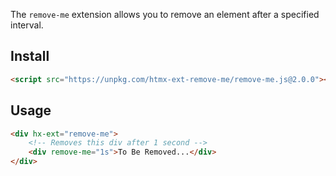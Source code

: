 
The `remove-me` extension allows you to remove an element after a specified interval.

## Install

```html
<script src="https://unpkg.com/htmx-ext-remove-me/remove-me.js@2.0.0"></script>
```

## Usage

```html
<div hx-ext="remove-me">
    <!-- Removes this div after 1 second -->
    <div remove-me="1s">To Be Removed...</div>
</div>
```
